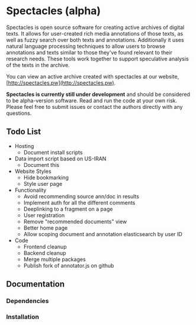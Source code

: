 # Spectacles (alpha)

Spectacles is open source software for creating active archives of digital
texts. It allows for user-created rich media annotations of those texts, as
well as fuzzy search over both texts and annotations. Additionally it uses
natural language processing techniques to allow users to browse annotations and
texts similar to those they've found relevant to their research needs. These
tools work together to support speculative analysis of the texts in the
archive.

You can view an active archive created with spectacles at our website,
[http://spectacles.pw](http://spectacles.pw).

**Spectacles is currently still under development** and should be considered to
be alpha-version software. Read and run the code at your own risk. Please feel
free to submit issues or contact the authors directly with any questions.

## Todo List
- Hosting
  - Document install scripts
- Data import script based on US-IRAN
  - Document this
- Website Styles
  - Hide bookmarking
  - Style user page
- Functionality
  - Avoid recommending source ann/doc in results
  - Implement auth for all the different comments
  - Deeplinking to a fragment on a page
  - User registration
  - Remove "recommended documents" view
  - Better home page
  - Allow scoping document and annotation elasticsearch by user ID
- Code
  - Frontend cleanup
  - Backend cleanup
  - Merge multiple packages
  - Publish fork of annotator.js on github

## Documentation
### Dependencies
### Installation
